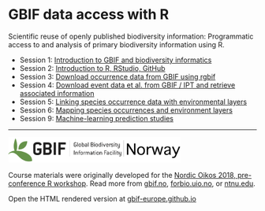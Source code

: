 # GBIF data access with R

Scientific reuse of openly published biodiversity information: Programmatic access to and analysis of primary biodiversity information using R.

* Session 1: [Introduction to GBIF and biodiversity informatics](s1_gbif_intro)
* Session 2: [Introduction to R, RStudio, GitHub](s2_r_intro)
* Session 3: [Download occurrence data from GBIF using rgbif](s3_gbif_demo)
* Session 4: [Download event data et al. from GBIF / IPT and retrieve associated information](s4_event_core)
* Session 5: [Linking species occurrence data with environmental layers](s5_environment)
* Session 6: [Mapping species occurrences and environment layers](s6_mapping)
* Session 9: [Machine-learning prediction studies](s9_ml_prediction)


***

![](./demo_data/gbif-norway-full.png "GBIF-Norway-Banner")

<!-- ![](./demo_data/NSO_2018_GBIF_NO.png "NSO 2018") -->

Course materials were originally developed for the [Nordic Oikos 2018, pre-conference R workshop](./NSO_2018). 
Read more from
[gbif.no](https://www.gbif.no/events/2018/Nordic-Oikos-2018-R-workshop.html), 
[forbio.uio.no](https://www.forbio.uio.no/events/courses/2018/GBIF_R.html), or
[ntnu.edu](https://www.ntnu.edu/web/oikos2018/workshops).


Open the HTML rendered version at [gbif-europe.github.io](https://gbif-europe.github.io/nordic_oikos_2018_r)